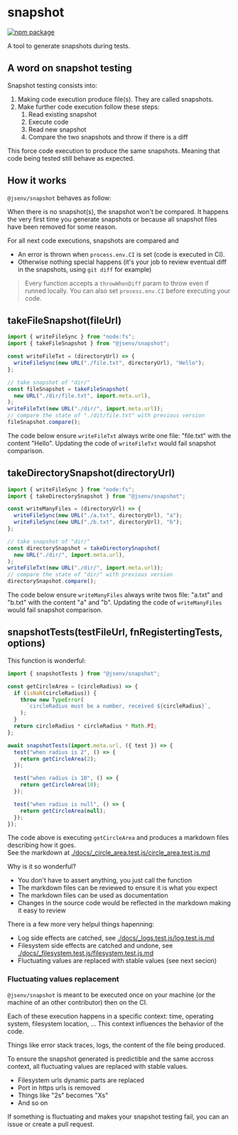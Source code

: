 # snapshot

[![npm package](https://img.shields.io/npm/v/@jsenv/snapshot.svg?logo=npm&label=package)](https://www.npmjs.com/package/@jsenv/snapshot)

A tool to generate snapshots during tests.

## A word on snapshot testing

Snapshot testing consists into:

1. Making code execution produce file(s). They are called snapshots.
2. Make further code execution follow these steps:
    1. Read existing snapshot
    2. Execute code
    3. Read new snapshot
    4. Compare the two snapshots and throw if there is a diff

This force code execution to produce the same snapshots. Meaning that code being tested still behave as expected.

## How it works

`@jsenv/snapshot` behaves as follow:

When there is no snapshot(s), the snapshot won't be compared. It happens the very first time you generate snapshots or because all snapshot files have been removed for some reason.

For all next code executions, snapshots are compared and
- An error is thrown when `process.env.CI` is set (code is executed in CI).
- Otherwise nothing special happens (it's your job to review eventual diff in the snapshots, using `git diff` for example)

> Every function accepts a `throwWhenDiff` param to throw even if runned locally. You can also set `process.env.CI` before executing your code.

## takeFileSnapshot(fileUrl)

```js
import { writeFileSync } from "node:fs";
import { takeFileSnapshot } from "@jsenv/snapshot";

const writeFileTxt = (directoryUrl) => {
  writeFileSync(new URL("./file.txt", directoryUrl), "Hello");
};

// take snapshot of "dir/"
const fileSnapshot = takeFileSnapshot(
  new URL("./dir/file.txt", import.meta.url),
);
writeFileTxt(new URL("./dir/", import.meta.url));
// compare the state of "./dit/file.txt" with previous version
fileSnapshot.compare();
```

The code below ensure `writeFileTxt` always write one file: "file.txt" with the content "Hello".
Updating the code of `writeFileTxt` would fail snapshot comparison.

## takeDirectorySnapshot(directoryUrl)

```js
import { writeFileSync } from "node:fs";
import { takeDirectorySnapshot } from "@jsenv/snapshot";

const writeManyFiles = (directoryUrl) => {
  writeFileSync(new URL("./a.txt", directoryUrl), "a");
  writeFileSync(new URL("./b.txt", directoryUrl), "b");
};

// take snapshot of "dir/"
const directorySnapshot = takeDirectorySnapshot(
  new URL("./dir/", import.meta.url),
);
writeFileTxt(new URL("./dir/", import.meta.url));
// compare the state of "dir/" with previous version
directorySnapshot.compare();
```

The code below ensure `writeManyFiles` always write twos file: "a.txt" and "b.txt" with the content "a" and "b".
Updating the code of `writeManyFiles` would fail snapshot comparison.

## snapshotTests(testFileUrl, fnRegistertingTests, options)

This function is wonderful:

```js
import { snapshotTests } from "@jsenv/snapshot";

const getCircleArea = (circleRadius) => {
  if (isNaN(circleRadius)) {
    throw new TypeError(
      `circleRadius must be a number, received ${circleRadius}`,
    );
  }
  return circleRadius * circleRadius * Math.PI;
};

await snapshotTests(import.meta.url, ({ test }) => {
  test("when radius is 2", () => {
    return getCircleArea(2);
  });

  test("when radius is 10", () => {
    return getCircleArea(10);
  });

  test("when radius is null", () => {
    return getCircleArea(null);
  });
});
```

The code above is executing `getCircleArea` and produces a markdown files describing how it goes.  
See the markdown at [./docs/\_circle_area.test.js/circle_area.test.js.md](./docs/_circle_area.test.js/circle_area.test.js.md)

Why is it so wonderful?

- You don't have to assert anything, you just call the function
- The markdown files can be reviewed to ensure it is what you expect
- The markdown files can be used as documentation
- Changes in the source code would be reflected in the markdown making it easy to review

There is a few more very helpul things hapenning:

- Log side effects are catched, see [./docs/\_logs.test.js/log.test.js.md](./docs/_log.test.js/log.test.js.md)
- Filesystem side effects are catched and undone, see [./docs/\_filesystem.test.js/filesystem.test.js.md](./docs/_filesystem.test.js/filesystem.test.js.md)
- Fluctuating values are replaced with stable values (see next secion)

### Fluctuating values replacement

`@jsenv/snapshot` is meant to be executed once on your machine (or the machine of an other contributor) then on the CI.

Each of these execution happens in a specific context: time, operating system, filesystem location, ...
This context influences the behavior of the code.

Things like error stack traces, logs, the content of the file being produced.

To ensure the snapshot generated is predictible and the same accross context, all fluctuating values are replaced with stable values.

- Filesystem urls dynamic parts are replaced
- Port in https urls is removed
- Things like "2s" becomes "Xs"
- And so on

If something is fluctuating and makes your snapshot testing fail, you can an issue or create a pull request.
